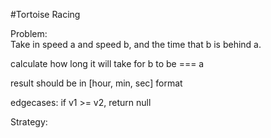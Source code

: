 #Tortoise Racing

Problem:  
Take in speed a and speed b, and the time that b is behind a.

calculate how long it will take for b to be === a

result should be in [hour, min, sec] format

edgecases:
if v1 >= v2, return null

Strategy:
